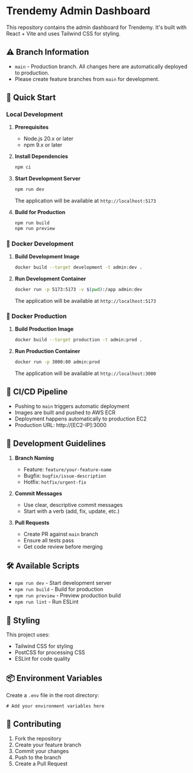 # Trendemy Admin Dashboard

This repository contains the admin dashboard for Trendemy. It's built with React + Vite and uses Tailwind CSS for styling.

## ⚠️ Branch Information
- `main` - Production branch. All changes here are automatically deployed to production.
- Please create feature branches from `main` for development.

## 🚀 Quick Start

### Local Development

1. **Prerequisites**
   - Node.js 20.x or later
   - npm 9.x or later

2. **Install Dependencies**
   ```bash
   npm ci
   ```

3. **Start Development Server**
   ```bash
   npm run dev
   ```
   The application will be available at `http://localhost:5173`

4. **Build for Production**
   ```bash
   npm run build
   npm run preview
   ```

### 🐳 Docker Development

1. **Build Development Image**
   ```bash
   docker build --target development -t admin:dev .
   ```

2. **Run Development Container**
   ```bash
   docker run -p 5173:5173 -v $(pwd):/app admin:dev
   ```
   The application will be available at `http://localhost:5173`

### 🚀 Docker Production

1. **Build Production Image**
   ```bash
   docker build --target production -t admin:prod .
   ```

2. **Run Production Container**
   ```bash
   docker run -p 3000:80 admin:prod
   ```
   The application will be available at `http://localhost:3000`

## 🔄 CI/CD Pipeline

- Pushing to `main` triggers automatic deployment
- Images are built and pushed to AWS ECR
- Deployment happens automatically to production EC2
- Production URL: http://[EC2-IP]:3000

## 📝 Development Guidelines

1. **Branch Naming**
   - Feature: `feature/your-feature-name`
   - Bugfix: `bugfix/issue-description`
   - Hotfix: `hotfix/urgent-fix`

2. **Commit Messages**
   - Use clear, descriptive commit messages
   - Start with a verb (add, fix, update, etc.)

3. **Pull Requests**
   - Create PR against `main` branch
   - Ensure all tests pass
   - Get code review before merging

## 🛠️ Available Scripts

- `npm run dev` - Start development server
- `npm run build` - Build for production
- `npm run preview` - Preview production build
- `npm run lint` - Run ESLint

## 🎨 Styling

This project uses:
- Tailwind CSS for styling
- PostCSS for processing CSS
- ESLint for code quality

## 📦 Environment Variables

Create a `.env` file in the root directory:
```env
# Add your environment variables here
```

## 🤝 Contributing

1. Fork the repository
2. Create your feature branch
3. Commit your changes
4. Push to the branch
5. Create a Pull Request
